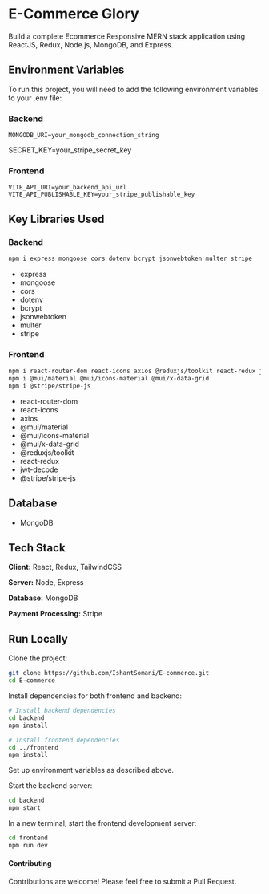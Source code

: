 
# E-Commerce Glory

Build a complete Ecommerce Responsive MERN stack application using ReactJS, Redux, Node.js, MongoDB, and Express.

## Environment Variables

To run this project, you will need to add the following environment variables to your .env file:

### Backend
    MONGODB_URI=your_mongodb_connection_string
SECRET_KEY=your_stripe_secret_key

### Frontend
    VITE_API_URI=your_backend_api_url
    VITE_API_PUBLISHABLE_KEY=your_stripe_publishable_key


## Key Libraries Used

### Backend
```bash
npm i express mongoose cors dotenv bcrypt jsonwebtoken multer stripe
```
- express
- mongoose
- cors
- dotenv
- bcrypt
- jsonwebtoken
- multer
- stripe

### Frontend
```bash
npm i react-router-dom react-icons axios @reduxjs/toolkit react-redux jwt-decode 
npm i @mui/material @mui/icons-material @mui/x-data-grid 
npm i @stripe/stripe-js
```
- react-router-dom
- react-icons
- axios
- @mui/material
- @mui/icons-material
- @mui/x-data-grid
- @reduxjs/toolkit
- react-redux
- jwt-decode
- @stripe/stripe-js

## Database
- MongoDB

## Tech Stack

**Client:** React, Redux, TailwindCSS

**Server:** Node, Express

**Database:** MongoDB

**Payment Processing:** Stripe



## Run Locally

Clone the project:

```bash
git clone https://github.com/IshantSomani/E-commerce.git
cd E-commerce
```

Install dependencies for both frontend and backend:

```bash
# Install backend dependencies
cd backend
npm install

# Install frontend dependencies
cd ../frontend
npm install
```
Set up environment variables as described above.

Start the backend server:
```bash
cd backend
npm start
```

In a new terminal, start the frontend development server:

```bash
cd frontend
npm run dev
```

#### Contributing
Contributions are welcome! Please feel free to submit a Pull Request.